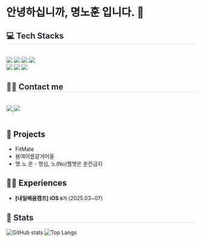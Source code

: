 # 안녕하십니까, 명노훈 입니다. 👋
<div style="text-align: left;">
  <h2 style="border-bottom: 1px solid #d8dee4; color: #282d33;"> 💻 Tech Stacks </h2> <br> 
  <div style="margin: ; text-align: left;" "text-align: left;"> 
    <!-- <img src="https://img.shields.io/badge/IOS-000000?style=flat&logo=IOS&logoColor=white"> -->
    <img src="https://img.shields.io/badge/Swift-F05138?style=flat&logo=Swift&logoColor=white">
    <img src="https://img.shields.io/badge/UIKit-2396F3?style=flat&logo=uikit&logoColor=white">
    <img src="https://img.shields.io/badge/RxSwift-B7178C?style=flat&logo=reactivex&logoColor=white">
    <img src="https://img.shields.io/badge/Firebase-FFCA28?style=flat&logo=Firebase&logoColor=white">
    <br> 
    <img src="https://img.shields.io/badge/Github-181717?style=flat&logo=github&logoColor=white">
    <img src="https://img.shields.io/badge/Notion-000000?style=flat&logo=notion&logoColor=white">
    <img src="https://img.shields.io/badge/Figma-F24E1E?style=flat&logo=figma&logoColor=white">
  </div>
</div>

<div style="text-align: left;">
  <h2 style="border-bottom: 1px solid #d8dee4; color: #282d33;"> 🧑‍💻 Contact me </h2> 
  <br> 
  <div style="text-align: left;"> 
    <a href=mailto:mnh4140@gmail.com> 
      <img src="https://img.shields.io/badge/Gmail-EA4335?style=flat&logo=Gmail&logoColor=white&link=mailto:mnh4140@gmail.com"> 
    </a>
    <a href=https://velog.io/@mnh4140/posts>
      <img src="https://img.shields.io/badge/Velog-20C997?style=flat&logo=Velog&logoColor=white&link=https://velog.io/@mnh4140/posts"> 
    </a>
  </div>  
  <br> 
  <div style="text-align: left;">  </div> 
</div>

## 💾 Projects
- FitMate
- 봄여어름갈겨어울
- 명.노.운 - 명심, 노(No)헬멧은 운전금지

## 👨‍🎓 Experiences
- **[내일배움캠프] iOS `6기`** (2025.03~07)




<div style="text-align: left;">
  <h2 style="border-bottom: 1px solid #d8dee4; color: #282d33;"> 🏅 Stats </h2> 

![GitHub stats](https://github-readme-stats.vercel.app/api?username=mnh4140&show_icons=true&theme=onedark)
![Top Langs](https://github-readme-stats.vercel.app/api/top-langs/?username=mnh4140&layout=compact&theme=onedark)
</div>
